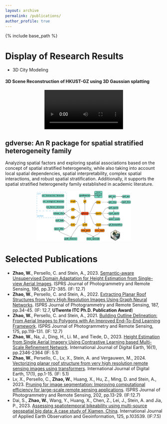 ```yaml
---
layout: archive
permalink: /publications/
author_profile: true
---
```

{% include base_path %}

Display of Research Results
======

* 3D City Modeling
<div>
<h4>3D Scene Reconstruction of HKUST-GZ using 3D Gaussian splatting</h4>
  <div style="text-align: center;">
    <video width="50%" controls>
      <source src="../images/3drebuild.mp4" type="video/mp4">
      Your browser does not support the video tag.
    </video>
  </div>
</div>

## **gdverse**: An R package for spatial stratified heterogeneity family

Analyzing spatial factors and exploring spatial associations based on the concept of spatial stratified heterogeneity, while also taking into account local spatial dependencies, spatial interpretability, complex spatial interactions, and robust spatial stratification. Additionally, it supports the spatial stratified heterogeneity family established in academic literature.

<p align="center">
    <a href="https://CRAN.R-project.org/package=gdverse">
        <img src="../images/gdverse_figure1.jpg" style="width: 60%;">
    </a>
</p>

Selected Publications 
======

* **Zhao, W.**, Persello, C. and Stein, A., 2023. [Semantic-aware Unsupervised Domain Adaptation for Height Estimation from Single-view Aerial Images](https://www.sciencedirect.com/science/article/pii/S0924271623000096). ISPRS Journal of Photogrammetry and Remote Sensing, 196, pp.372-385. (IF: 12.7)
* **Zhao, W.**, Persello, C. and Stein, A., 2022. [Extracting Planar Roof Structures from Very High Resolution Images Using Graph Neural Networks](https://www.sciencedirect.com/science/article/pii/S092427162200065X). ISPRS Journal of Photogrammetry and Remote Sensing, 187, pp.34-45. (IF: 12.7, **UTwente ITC Ph.D. Publication Award**)
* **Zhao, W.**, Persello, C. and Stein, A., 2021. [Building Outline Delineation: From Aerial Images to Polygons with An Improved End-To-End Learning Framework](https://www.sciencedirect.com/science/article/pii/S0924271621000551). ISPRS Journal of Photogrammetry and Remote Sensing, 175, pp.119-131. (IF: 12.7)
* **Zhao, W.**, Na, J., Ding, H., Li. M., and Tiede, D., 2023. [Height Estimation from Single Aerial Imagery Using Contrastive Learning based Multi-Scale Refinement Network](https://www.tandfonline.com/doi/full/10.1080/17538947.2023.2225881). International Journal of Digital Earth, 16(1), pp.2346-2364 (IF: 5.1)
* **Zhao, W.**, Persello, C., Lv, X., Stein, A. and Vergauwen, M., 2024. [Vectorizing planar roof structure from very high resolution remote sensing images using transformers](https://www.tandfonline.com/doi/full/10.1080/17538947.2023.2292637). International Journal of Digital Earth, 17(1), pp.1-15. (IF: 5.1)
* Lv, X., Persello, C., **Zhao, W.**, Huang, X., Hu, Z., Ming, D. and Stein, A., 2023. [Pruning for image segmentation: Improving computational efficiency for large-scale remote sensing applications](https://www.sciencedirect.com/science/article/pii/S0924271623001417). ISPRS Journal of Photogrammetry and Remote Sensing, 202, pp.13-29. (IF:12.7)
* Dai, S., **Zhao, W.**, Wang, Y., Huang, X., Chen, Z., Lei, J., Stein, A. and Jia, P., 2023. [Assessing spatiotemporal bikeability using multi-source geospatial big data: A case study of Xiamen, China](https://www.sciencedirect.com/science/article/pii/S1569843223003631). International Journal of Applied Earth Observation and Geoinformation, 125, p.103539. (IF:7.5)